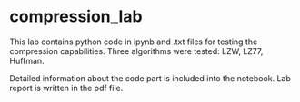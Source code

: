 # compression_lab

This lab contains python code in ipynb and .txt files for testing the compression capabilities. Three algorithms
were tested: LZW, LZ77, Huffman. 

Detailed information about the code part is included into the notebook. Lab report is written in the pdf file.
